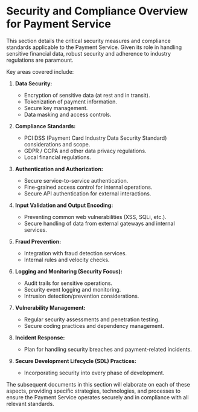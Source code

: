 # Security and Compliance Overview for Payment Service

This section details the critical security measures and compliance standards applicable to the Payment Service. Given its role in handling sensitive financial data, robust security and adherence to industry regulations are paramount.

Key areas covered include:

1.  **Data Security:**
    *   Encryption of sensitive data (at rest and in transit).
    *   Tokenization of payment information.
    *   Secure key management.
    *   Data masking and access controls.

2.  **Compliance Standards:**
    *   PCI DSS (Payment Card Industry Data Security Standard) considerations and scope.
    *   GDPR / CCPA and other data privacy regulations.
    *   Local financial regulations.

3.  **Authentication and Authorization:**
    *   Secure service-to-service authentication.
    *   Fine-grained access control for internal operations.
    *   Secure API authentication for external interactions.

4.  **Input Validation and Output Encoding:**
    *   Preventing common web vulnerabilities (XSS, SQLi, etc.).
    *   Secure handling of data from external gateways and internal services.

5.  **Fraud Prevention:**
    *   Integration with fraud detection services.
    *   Internal rules and velocity checks.

6.  **Logging and Monitoring (Security Focus):**
    *   Audit trails for sensitive operations.
    *   Security event logging and monitoring.
    *   Intrusion detection/prevention considerations.

7.  **Vulnerability Management:**
    *   Regular security assessments and penetration testing.
    *   Secure coding practices and dependency management.

8.  **Incident Response:**
    *   Plan for handling security breaches and payment-related incidents.

9.  **Secure Development Lifecycle (SDL) Practices:**
    *   Incorporating security into every phase of development.

The subsequent documents in this section will elaborate on each of these aspects, providing specific strategies, technologies, and processes to ensure the Payment Service operates securely and in compliance with all relevant standards.